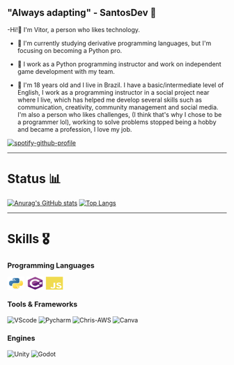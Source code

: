 ## "Always adapting" - SantosDev 🔅
-Hi!🖖 I'm Vitor, a person who likes technology.

* 🌱 I'm currently studying derivative programming languages, but I'm focusing on becoming a Python pro.
* 🔭 I work as a Python programming instructor and work on independent game development with my team.

* 💬 I'm 18 years old and I live in Brazil. I have a basic/intermediate level of English, I work as a programming instructor in a social project near where I live, which has helped me develop several skills such as communication, creativity, community management and social media. I'm also a person who likes challenges, (I think that's why I chose to be a programmer lol), working to solve problems stopped being a hobby and became a profession, I love my job.

[![spotify-github-profile](https://spotify-github-profile.kittinanx.com/api/view?uid=31ddldzbkepyecb7czmozmgx72hu&cover_image=true&theme=novatorem&show_offline=false&background_color=121212&interchange=false&bar_color=53b14f&bar_color_cover=false)](https://github.com/kittinan/spotify-github-profile)

---
# Status 📊 
[![Anurag's GitHub stats](https://github-readme-stats.vercel.app/api?username=SantosDev333&theme=transparent )](https://github.com/anuraghazra/github-readme-stats)
[![Top Langs](https://github-readme-stats.vercel.app/api/top-langs/?username=SantosDev333&layout=donut&theme=transparent )](https://github.com/anuraghazra/github-readme-stats)

---
# Skills 🎖

<div style="flex-basis: 48%;">
    <h3>Programming Languages</h3>
    <img align="center" alt="Python" height="30" width="40" src="https://raw.githubusercontent.com/devicons/devicon/master/icons/python/python-original.svg">
    <img align="center" alt="Csharp" height="30" width="40" src="https://raw.githubusercontent.com/devicons/devicon/master/icons/csharp/csharp-original.svg">
    <img align="center" alt="Js" height="30" width="40" src="https://raw.githubusercontent.com/devicons/devicon/master/icons/javascript/javascript-plain.svg">
  </div>

  <div style="flex-basis: 48%;">
    <h3>Tools & Frameworks</h3>
    <img align="center" alt="VScode" height="30" width="40" src="https://cdn.jsdelivr.net/gh/devicons/devicon/icons/vscode/vscode-original.svg">
    <img align="center" alt="Pycharm" height="30" width="40" src="https://cdn.jsdelivr.net/gh/devicons/devicon@latest/icons/pycharm/pycharm-original.svg" />
    <img align="center" alt="Chris-AWS" height="30" width="40" src="https://cdn.jsdelivr.net/gh/devicons/devicon/icons/git/git-original.svg">
    <img align="center" alt="Canva" height="30" width="40" src="https://cdn.jsdelivr.net/gh/devicons/devicon@latest/icons/canva/canva-original.svg" />
  </div>

  <div style="flex-basis: 48%;">
    <h3>Engines</h3>
    <img align="center" alt="Unity" height="30" width="40" <img src="https://cdn.jsdelivr.net/gh/devicons/devicon@latest/icons/unity/unity-original.svg" />
    <img align="center" alt="Godot" height="30" width="40" <img src="https://cdn.jsdelivr.net/gh/devicons/devicon@latest/icons/godot/godot-original.svg" />
  </div>

